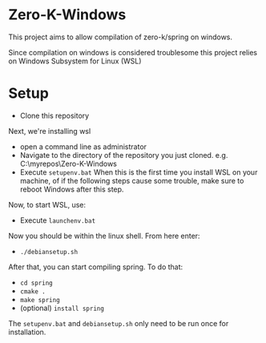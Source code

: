 # Zero-K-Windows
This project aims to allow compilation of zero-k/spring on windows.

Since compilation on windows is considered troublesome this project relies on Windows Subsystem for Linux (WSL)

# Setup
* Clone this repository

Next, we're installing wsl
* open a command line as administrator
* Navigate to the directory of the repository you just cloned. e.g. C:\myrepos\Zero-K-Windows
* Execute ```setupenv.bat```
When this is the first time you install WSL on your machine, of if the following steps cause some trouble, 
make sure to reboot Windows after this step.

Now, to start WSL, use:
* Execute ```launchenv.bat```

Now you should be within the linux shell. From here enter:
* ```./debiansetup.sh```

After that, you can start compiling spring. To do that:
* ```cd spring```
* ```cmake .```
* ```make spring```
* (optional) ```install spring```

The ```setupenv.bat``` and ```debiansetup.sh``` only need to be run once for installation.
